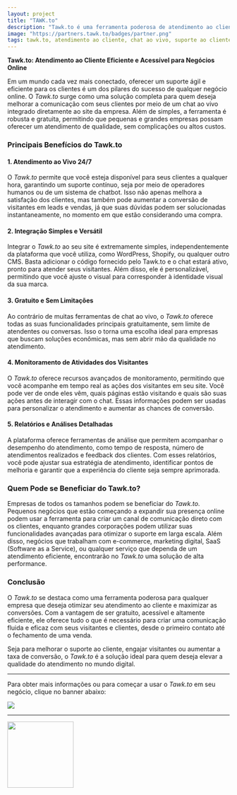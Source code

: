 ```yaml
---
layout: project
title: "TAWK.to"
description: "Tawk.to é uma ferramenta poderosa de atendimento ao cliente via chat ao vivo, integrando comunicação rápida e eficiente para aumentar o engajamento e melhorar o suporte em negócios online."
image: "https://partners.tawk.to/badges/partner.png"
tags: tawk.to, atendimento ao cliente, chat ao vivo, suporte ao cliente, ferramentas de comunicação, engajamento, negócios online, atendimento via chat, solução de suporte, plataforma de chat, suporte 24/7, chatbot, marketing digital, conversão de leads, clientes online, ferramenta de suporte ao cliente
---
```


**Tawk.to: Atendimento ao Cliente Eficiente e Acessível para Negócios Online**

Em um mundo cada vez mais conectado, oferecer um suporte ágil e eficiente para os clientes é um dos pilares do sucesso de qualquer negócio online. O *Tawk.to* surge como uma solução completa para quem deseja melhorar a comunicação com seus clientes por meio de um chat ao vivo integrado diretamente ao site da empresa. Além de simples, a ferramenta é robusta e gratuita, permitindo que pequenas e grandes empresas possam oferecer um atendimento de qualidade, sem complicações ou altos custos.

### Principais Benefícios do Tawk.to

#### 1. **Atendimento ao Vivo 24/7**
O *Tawk.to* permite que você esteja disponível para seus clientes a qualquer hora, garantindo um suporte contínuo, seja por meio de operadores humanos ou de um sistema de chatbot. Isso não apenas melhora a satisfação dos clientes, mas também pode aumentar a conversão de visitantes em leads e vendas, já que suas dúvidas podem ser solucionadas instantaneamente, no momento em que estão considerando uma compra.

#### 2. **Integração Simples e Versátil**
Integrar o *Tawk.to* ao seu site é extremamente simples, independentemente da plataforma que você utiliza, como WordPress, Shopify, ou qualquer outro CMS. Basta adicionar o código fornecido pelo Tawk.to e o chat estará ativo, pronto para atender seus visitantes. Além disso, ele é personalizável, permitindo que você ajuste o visual para corresponder à identidade visual da sua marca.

#### 3. **Gratuito e Sem Limitações**
Ao contrário de muitas ferramentas de chat ao vivo, o *Tawk.to* oferece todas as suas funcionalidades principais gratuitamente, sem limite de atendentes ou conversas. Isso o torna uma escolha ideal para empresas que buscam soluções econômicas, mas sem abrir mão da qualidade no atendimento.

#### 4. **Monitoramento de Atividades dos Visitantes**
O *Tawk.to* oferece recursos avançados de monitoramento, permitindo que você acompanhe em tempo real as ações dos visitantes em seu site. Você pode ver de onde eles vêm, quais páginas estão visitando e quais são suas ações antes de interagir com o chat. Essas informações podem ser usadas para personalizar o atendimento e aumentar as chances de conversão.

#### 5. **Relatórios e Análises Detalhadas**
A plataforma oferece ferramentas de análise que permitem acompanhar o desempenho do atendimento, como tempo de resposta, número de atendimentos realizados e feedback dos clientes. Com esses relatórios, você pode ajustar sua estratégia de atendimento, identificar pontos de melhoria e garantir que a experiência do cliente seja sempre aprimorada.

### Quem Pode se Beneficiar do Tawk.to?

Empresas de todos os tamanhos podem se beneficiar do *Tawk.to*. Pequenos negócios que estão começando a expandir sua presença online podem usar a ferramenta para criar um canal de comunicação direto com os clientes, enquanto grandes corporações podem utilizar suas funcionalidades avançadas para otimizar o suporte em larga escala. Além disso, negócios que trabalham com e-commerce, marketing digital, SaaS (Software as a Service), ou qualquer serviço que dependa de um atendimento eficiente, encontrarão no *Tawk.to* uma solução de alta performance.

### Conclusão

O *Tawk.to* se destaca como uma ferramenta poderosa para qualquer empresa que deseja otimizar seu atendimento ao cliente e maximizar as conversões. Com a vantagem de ser gratuito, acessível e altamente eficiente, ele oferece tudo o que é necessário para criar uma comunicação fluida e eficaz com seus visitantes e clientes, desde o primeiro contato até o fechamento de uma venda.

Seja para melhorar o suporte ao cliente, engajar visitantes ou aumentar a taxa de conversão, o *Tawk.to* é a solução ideal para quem deseja elevar a qualidade do atendimento no mundo digital.

---

Para obter mais informações ou para começar a usar o *Tawk.to* em seu negócio, clique no banner abaixo:

<a href="https://www.tawk.to/?pid=vkxxafk&campaign=banner" target="_blank"><img src="https://partners.tawk.to/va-banners/leaderboard-5.png" /></a>

<hr>

<a href="https://www.tawk.to/software/live-chat?pid=vkxxafk&campaign=Rapport Tecnologia" target="_blank"><img src="https://partners.tawk.to/badges/partner.png" width="150" /></a>

